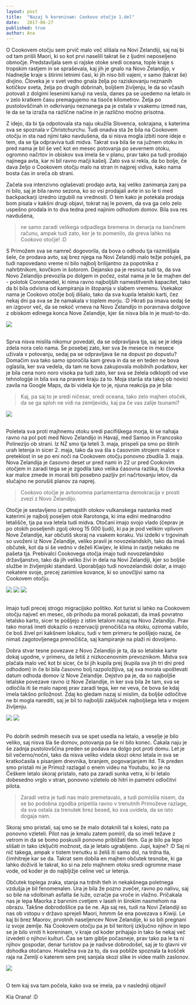 ```yaml
---
layout: post
title:  "Nazaj h koreninam: Cookovo otočje 1.del"
date:   2017-06-27
published: true
author: Ana
---
```


<p class="intro"><span class="dropcap">O</span> Cookovem otočju sem prvič malo več slišala na Novi Zelandiji, saj naj bi od tam prišli Maori, ki so kot prvi naselili takrat še z ljudmi neposeljeno območje. Predstavljala sem si rajske otoke sredi oceana, tople kraje s tropskim rastjem in se spraševala, kaj jih je gnalo na Novo Zelandijo, v hladnejše kraje s štirimi letnimi časi, ki jih niso bili vajeni, v samo (takrat še) divjino. Človeka je v svet vedno gnala želja po raziskovanju neznanih kotičkov sveta, želja po drugih dobrinah, boljšem življenju, le da so včasih potovali z dolgimi lesenimi kanuji na vesla, danes pa se usedemo na letalo in v zelo kratkem času premagujemo na tisoče kilometrov. Želja po pustolovščinah in odkrivanju neznanega pa je ostala v vsakemu izmed nas, le da se ta izraža na različne načine in je različno močno prisotna. 
</p>

Z idejo, da bi tja odpotovala sta naju okužila Slovenca, sokrajana, s katerima sva se spoznala v Christchurchu. Tudi onadva sta že bila na Cookovem otočju in sta nad njimi tako navdušena, da si nisva mogla izbiti nore ideje o tem, da se tja odpraviva tudi midva. Takrat sva bila še na južnem otoku in pred nama je bil še več kot en mesec potovanja po severnem otoku, ogromno načrtov in obiskov sva imela še v planu, prav tako pa tudi prodajo najinega avta, kar ni bil ravno mačji kašelj. Zato sva si rekla, da bo bolje, če dava željo o Cookovem otočju malo na stran in najprej vidiva, kako nama bosta čas in sreča ob strani.

Začela sva intenzivno oglaševati prodajo avta, kaj veliko zanimanja zanj pa ni bilo, saj je bila ravno sezona, ko so vsi prodajali avte in so le ti med backpackarji izredno izgubili na vrednosti. O tem kako je potekala prodaja bom pisala v kakšni drugi objavi, tokrat naj le povem, da sva ga celo zelo uspešno prodala in to dva tedna pred najinim odhodom domov. Bila sva res navdušena, 

<blockquote>ne samo zaradi velikega odpadlega bremena in denarja na bančnem računu, ampak tudi zato, ker je to pomenilo, da greva lahko na Cookovo otočje! :D </blockquote>

S Primožem sva se namreč dogovorila, da bova o odhodu tja razmišljala šele, če prodava avto, saj brez njega na Novi Zelandiji malo težje potuješ, pa tudi napovedano vreme ni bilo najbolj brilijantno za popotnika z nahrbtnikom, kovčkom in šotorom. Dejansko pa je resnica tudi ta, da sva Novo Zelandijo prevozila po dolgem in počez, ostal nama je le še majhen del - polotok Coromandel, ki nima ravno najboljših namestitvenih kapacitet, tako da bi bila odvisna od kampiranja in štopanja v slabem vremenu. Vsekakor nama je Cookovo otočje bolj dišalo, tako da sva kupila letalski karti, čez nekaj dni pa sva se že namakala v toplem morju. :D Hkrati pa imava sedaj še en izgovor več, da se nekoč vrneva na Novo Zelandijo in poravnava dolgove z obiskom edinega konca Nove Zelandije, kjer še nisva bila in je must-to-do.

<div class="photoset-grid" data-layout="1"> 
    <img src="/assets/images/27cookislands1/01.jpg" data-title="Iiiiiin greva spet na letalo! :D" data-lightbox="gr1">
</div><br/>

Sprva nisva mislila nikomur povedati, da se odpravljava tja, saj se je ideja zdela nora celo nama. Še posebej zato, ker sva že mesece in mesece uživala v potovanju, sedaj pa se odpravljava še na dopust po dopustu? Domačim sva tako samo sporočila kam greva in da se en teden ne bova oglasila, ker sva vedela, da tam ne bova zakupovala mobilnih podatkov, ker je bila cena noro noro visoka pa tudi zato, ker sva se želela odklopiti od vse tehnologije in bila sva na pravem kraju za to. Moja starša sta takoj ob novici zavila na Google Maps, da bi videla kje to je, njuna reakcija pa je bila: 

<blockquote>Kaj, pa saj to je sredi ničesar, sredi oceana, tako zelo majhen otoček, da se ga sploh ne vidi na zemljevidu, kaj pa če vas zalije tsunami? 
</blockquote>

<div class="photoset-grid" data-layout="1"> 
    <img src="/assets/images/27cookislands1/07.png" data-title="Potovalni načrt: Nova Zelandija - Rarotonga. Stric Google je zračunal malo daljšo pot." data-lightbox="gr1">
</div><br/>

Poletela sva proti majhnemu otoku sredi pacifiškega morja, ki se nahaja ravno na pol poti med Novo Zelandijo in Havaji, med Samoo in Francosko Polinezijo ob strani. Iz NZ smo tja leteli 3. maja, prispeli pa smo po štirih urah letenja in sicer 2. maja, tako da sva šla s časovnim strojem malce v preteklost in se po eni noči na Cookovem otočju ponovno zbudila 3. maja. Nova Zelandija je časovno deset ur pred nami in 22 ur pred Cookovim otočjem in zaradi tega se je zgodila tako velika časovna razlika, ki človeka kar malce zmede in moraš biti posebno pazljiv pri načrtovanju letov, da slučajno ne porušiš planov za naprej. 

<blockquote>Cookovo otočje je avtonomna parlamentarna demokracija v prosti zvezi z Novo Zelandijo.</blockquote> 

Otočje je sestavljeno iz petnajstih otokov vulkanskega nastanka med katerimi je najbolj poseljen otok Rarotonga, ki ima edini mednarodno letališče, tja pa sva letela tudi midva. Otočani imajo svojo vlado (čeprav je po otokih poseljenih zgolj okrog 15 000 ljudi), ki pa je pod velikim vplivom Nove Zelandije, kar občutiš skoraj na vsakem koraku. Vsi izdelki v trgovinah so uvoženi iz Nove Zelandije, veliko pravil je novozelandskih, tako da imaš občutek, kot da si še vedno v deželi Kiwijev, le klima in rastje nekako ne pašeta tja. Prebivalci Cookovega otočja imajo tudi novozelandsko državljanstvo, tako da jih veliko živi in dela na Novi Zelandiji, kjer so boljše službe in življenjski standard. Uporabljajo tudi novozelandski dolar, a imajo nekatere svoje, precej zanimive kovance, ki so unovčljivi samo na Cookovem otočju.

<div class="photoset-grid" data-layout="2"> 
    <img src="/assets/images/27cookislands1/05.jpg" data-title="Pogled na najbolj poseljen in hribvit otok Rarotonga." data-lightbox="gr1">
    <img src="/assets/images/27cookislands1/06.jpg" data-title="Drugi najbolj priljubljen otok je Aitutaki, ki ima menda najlepšo laguno na svetu. Midva se tja žal nisva odpravila, zaradi pomanjkanja časa, pa tudi notranji leti med otoki so izredno dragi." data-lightbox="gr1">
    <img src="/assets/images/27cookislands1/cookset15.jpg" data-title="Kovanci posebnih oblik, ki se uporabljajo na Cookovem otočju." data-lightbox="gr1">
</div><br/> 

Imajo tudi precej strogo migracijsko politiko. Kot turist si lahko na Cookovem otočju največ en mesec, ob prihodu pa moraš pokazati, da imaš povratno letalsko karto, sicer te pošljejo z istim letalom nazaj na Novo Zelandijo. Prav tako moraš imeti dokazilo o rezervaciji prenočišča na otoku, oziroma vabilo, če boš živel pri kakšnem lokalcu, tudi v tem primeru te pošljejo nazaj, če nimaš zagotovljenega prenočišča, saj kampiranje na plaži ni dovoljeno.

Dobra stvar tesne povezave z Novo Zelandijo je ta, da so letalske karte dokaj ugodne, v primeru, da letiš z nizkocenovnim prevoznikom. Midva sva plačala malo več kot bi sicer, če bi jih kupila prej (kupila sva jih tri dni pred odhodom) in če bi bila časovno bolj razpoložljiva, saj sva morala upoštevati datum odhoda domov iz Nove Zelandije. Dejstvo pa je, da so najboljše letalske povezave ravno iz Nove Zelandije, in ker sva bila že tam, sva se odločila iti še malo naprej prav zaradi tega, ker ne veva, če bova še kdaj imela takšno priložnost. Zdaj ko gledam nazaj si mislim, da boljše odločitve ne bi mogla narediti, saj je bil to najboljši zaključek najboljšega leta v mojem življenju.

<div class="photoset-grid" data-layout="2"> 
    <img src="/assets/images/27cookislands1/02.jpg" data-title="Sončni žarki zahajajočega sonca božajo notranjost letala ..." data-lightbox="gr1"> 
    <img src="/assets/images/27cookislands1/03.jpg" data-title="Oblaki popolnoma prekrivajo pogled na morje, v ozadju pa sončni zahod." data-lightbox="gr1">
</div><br/>

Po dobrih sedmih mesecih sva se spet usedla na letalo, a veselje je bilo veliko, saj nisva šla še domov, potovanja pa še ni bilo konec. Čakala naju je še zadnja pustolovščina preden se podava na dolgo pot proti domu. Let je bil večerno/nočni, tako da nisva veliko videla skozi okno letala in sva se kratkočasila s pisanjem dnevnika, branjem, pogovarjanjem itd. Tik preden smo pristali mi je Primož razlagal o enem videu na Youtubu, ko je na Češkem letalo skoraj pristalo, nato pa zaradi sunka vetra, ki bi letalo dobesedno vrglo v stran, ponovno vzletelo ob hitri in pametni odločitvi pilota. 

<blockquote>Zaradi vetra je tudi nas malo premetavalo, a tudi pomislila nisem, da se bo podobna zgodba pripetila ravno v trenutnih Primoževe razlage, da sva ostala za trenutek brez besed, ko sva uvidela, da se isto dogaja nam.
</blockquote>

Skoraj smo pristali, saj smo se že malo dotaknili tal s kolesi, nato pa ponovno vzleteli. Pilot nas je kmalu zatem pomiril, da so imeli težave z vetrom in da se bomo poskusili ponovno približati tlem. Ga je bilo pa lepo slišati in tako izključiti možnost, da je letalo ugrabljeno. Jupi, kajne? :D Saj ni nič takega, ampak v tistem trenutku si želiš iti samo dol, na trdna tla, čimhitreje kar se da. Takrat sem dobila en majhen občutek tesnobe, ki ga lahko doživiš le takrat, ko si na zelo majhnem otoku sredi ogromne mase vode, od koder je do najbljižje celine več ur letenja.

Občutek toplega zraka, stanja na trdnih tleh in nekakšnega poletnega vzdušja je bil fenomenalen. Ura je bila že pozno zvečer, ravno po nalivu, saj so bile na vdolbinah asfalta še luže, ozračje pa vroče in vlažno. Pričakala nas je lepa Maorka z barvnim cvetjem v laseh in širokim nasmehom na obrazu. Takšne dobrodošlice pa še ne. Aja saj res, tudi na Novi Zelandiji so nas ob vstopu v državo sprejeli Maori, hmmm še ena povezava s Kiwiji. Le kaj bi brez Maorov, prvotnih naseljencev Nove Zelandije, ki so bili pregnani iz svoje zemlje. Na Cookovem otočju pa je bil teritorij izključno njihov in lepo se je bilo vrniti h koreninam, v kraje od koder prihajajo in tako še nekaj več izvedeti o njihovi kulturi. Čas se tam giblje počasneje, prav tako pa le ta ni njihov gospodar, denar turistov pa je nadvse dobrodošel, saj je to glavni vir dohodka otočanov. Hvaležna sva za to, da sva pobliže spoznala ta košček raja na Zemlji o katerem sem prej sanjala skozi slike in videe malih zaslonov.

<div class="photoset-grid" data-layout="1"> 
    <img src="/assets/images/27cookislands1/04.jpg" data-title="Pristala sva na otok, oblečena še po novozelandsko, a srečna, da se je vse dobro izšlo, saj naju čaka samo veselje." data-lightbox="gr1">
</div><br/>

O tem kaj sva tam počela, kako sva se imela, pa v naslednji objavi!

Kia Orana! :D
